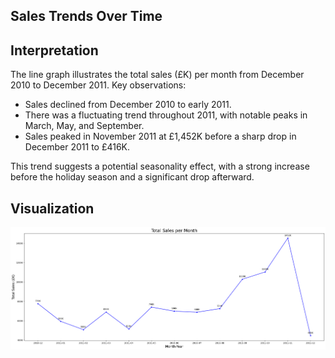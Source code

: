 ## Sales Trends Over Time



## Interpretation
The line graph illustrates the total sales (£K) per month from December 2010 to December 2011. Key observations:

- Sales declined from December 2010 to early 2011.
- There was a fluctuating trend throughout 2011, with notable peaks in March, May, and September.
- Sales peaked in November 2011 at £1,452K before a sharp drop in December 2011 to £416K.

This trend suggests a potential seasonality effect, with a strong increase before the holiday season and a significant drop afterward.

## Visualization
![Sales Trends Over Time](img/Total_Sales_Per_Month.png)
